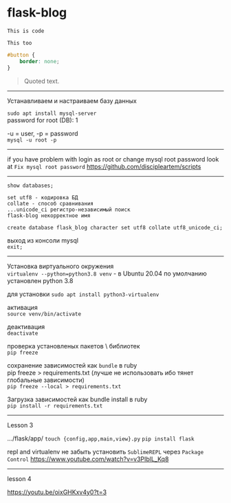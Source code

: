# flask-blog

`This is code`
    
```
This too
```

```css
#button {
    border: none;
}
```

> Quoted text.

-----------------------------------------------------------
Устанавливаем и настраиваем базу данных 

`sudo apt install mysql-server` <br/>
password for root (DB): 1

-u = user, -p = password <br/>
`mysql -u root -p`

-----------------------------------------------------------

if you have problem with login as root or change mysql root password
look at `Fix mysql root password` https://github.com/discipleartem/scripts

-----------------------------------------------------------

`show databases;`

```
set utf8 - кодировка БД 
collate - способ сравнивания 
...unicode_ci регистро-независимый поиск
flask-blog некорректное имя
```

`create database flask_blog character set utf8 collate utf8_unicode_ci;`

выход из консоли mysql <br/>
`exit;`

-----------------------------------------------------------

Установка виртуального окружения <br/>
`virtualenv --python=python3.8 venv` - в Ubuntu 20.04 по умолчанию установлен python 3.8

для установки `sudo apt install python3-virtualenv`

активация <br/>
`source venv/bin/activate`

деактивация <br/>
`deactivate`

проверка установленых пакетов \ библиотек <br/>
`pip freeze`


cохранение зависимостей как `bundle` в ruby <br/>
pip freeze > requirements.txt (лучше не использовать ибо тянет глобальные зависимости)<br/>
`pip freeze --local > requirements.txt`

Загрузка зависимостей как bundle install в ruby<br/>
`pip install -r requirements.txt`

-----------------------------------------------------------

Lesson 3

.../flask/app/
`touch {config,app,main,view}.py`
`pip install flask`


repl and virtualenv
не забыть установить `SublimeREPL` через `Package Control`
https://www.youtube.com/watch?v=v3PIblL_Kq8

-----------------------------------------------------------

lesson 4

https://youtu.be/oixGHKxv4y0?t=3

